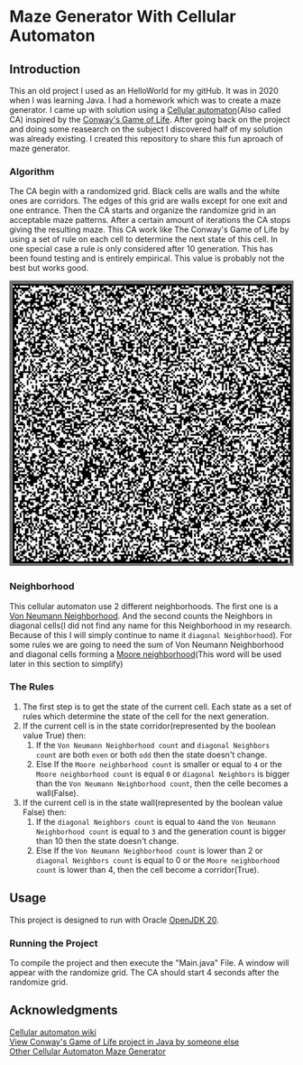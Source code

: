 # Maze Generator With Cellular Automaton

## Introduction

This an old project I used as an HelloWorld for my gitHub.
It was in 2020 when I was learning Java. I had a homework which was to create a maze generator. I came up with solution using a [Cellular automaton](https://en.wikipedia.org/wiki/Cellular_automaton)(Also called CA) inspired by the [Conway's Game of Life](https://en.wikipedia.org/wiki/Conway%27s_Game_of_Life). After going back on the project and doing some reasearch on the subject I discovered half of my solution was already existing. I created this repository to share this fun aproach of maze generator.
<br>

### Algorithm
The CA begin with a randomized grid. Black cells are walls and the white ones are corridors. 
The edges of this grid are walls except for one exit and one entrance. 
Then the CA starts and organize the randomize grid in an acceptable maze patterns. 
After a certain amount of iterations the CA stops giving the resulting maze.
This CA work like The Conway's Game of Life by using a set of rule on each cell to determine the next state of this cell.
In one special case a rule is only considered after 10 generation. 
This has been found testing and is entirely empirical. 
This value is probably not the best but works good.


<p align="center">
  <img src="README_files/MazeGeneratorDemo.gif" alt="Demo Maze Generator" width="550">
</p>

### Neighborhood
This cellular automaton use 2 different neighborhoods.
The first one is a [Von Neumann Neighborhood](https://en.wikipedia.org/wiki/Von_Neumann_neighborhood).
And the second counts the Neighbors in diagonal cells(I did not find any name for this Neighborhood in my research. Because of this I will simply continue to name it `diagonal Neighborhood`).
For some rules we are going to need the sum of Von Neumann Neighborhood and diagonal cells forming a [Moore neighborhood](https://en.wikipedia.org/wiki/Moore_neighborhood)(This word will be used later in this section to simplify)

### The Rules
1. The first step is to get the state of the current cell. 
Each state as a set of rules which determine the state of the cell for the next generation.
2. If the current cell is in the state corridor(represented by the boolean value True) then: 
   1. If the `Von Neumann Neighborhood count` and `diagonal Neighbors count` are both `even` or both `odd` then the state doesn't change.
   2. Else If the `Moore neighborhood count` is smaller or equal to `4` or the `Moore neighborhood count` is equal `0` or `diagonal Neighbors` is bigger than the `Von Neumann Neighborhood count`, then the celle becomes a wall(False).
3. If the current cell is in the state wall(represented by the boolean value False) then:
   1. If the `diagonal Neighbors count` is equal to `4`and the `Von Neumann Neighborhood count` is equal to `3` and the generation count is bigger than 10 then the state doesn't change.
   2. Else If the `Von Neumann Neighborhood count` is lower than 2 or `diagonal Neighbors count` is equal to 0 or the `Moore neighborhood count` is lower than 4, then the cell become a corridor(True).

## Usage

This project is designed to run with Oracle [OpenJDK 20](https://www.oracle.com/java/technologies/javase/jdk20-archive-downloads.html).

### Running the Project
To compile the project and then execute the "Main.java" File. A window will appear with the randomize grid. The CA should start 4 seconds after the randomize grid.


## Acknowledgments

[Cellular automaton wiki](https://en.wikipedia.org/wiki/Cellular_automaton)
<br>
[View Conway's Game of Life project in Java by someone else](https://github.com/leonpetrinos/GameOfLifeJavaFX)
<br>
[Other Cellular Automaton Maze Generator ](https://conwaylife.com/wiki/OCA:Maze#Mazectric)
